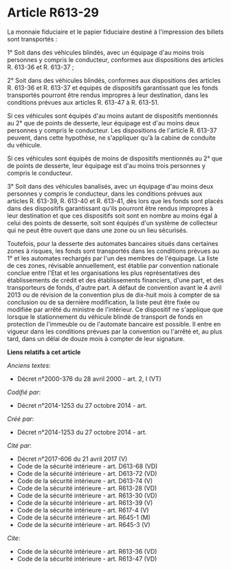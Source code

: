# Article R613-29

La monnaie fiduciaire et le papier fiduciaire destiné à l'impression des billets sont transportés : 

1° Soit dans des véhicules blindés, avec un équipage d'au moins trois personnes y compris le conducteur, conformes aux
dispositions des articles R. 613-36 et R. 613-37 ; 

2° Soit dans des véhicules blindés, conformes aux dispositions des articles R. 613-36 et R. 613-37 et équipés de dispositifs
garantissant que les fonds transportés pourront être rendus impropres à leur destination, dans les conditions prévues aux
articles R. 613-47 à R. 613-51. 

Si ces véhicules sont équipés d'au moins autant de dispositifs mentionnés au 2° que de points de desserte, leur équipage est
d'au moins deux personnes y compris le conducteur. Les dispositions de l'article R. 613-37 peuvent, dans cette hypothèse, ne
s'appliquer qu'à la cabine de conduite du véhicule. 

Si ces véhicules sont équipés de moins de dispositifs mentionnés au 2° que de points de desserte, leur équipage est d'au
moins trois personnes y compris le conducteur. 

3° Soit dans des véhicules banalisés, avec un équipage d'au moins deux personnes y compris le conducteur, dans les conditions
prévues aux articles R. 613-39, R. 613-40 et R. 613-41, dès lors que les fonds sont placés dans des dispositifs garantissant
qu'ils pourront être rendus impropres à leur destination et que ces dispositifs soit sont en nombre au moins égal à celui des
points de desserte, soit sont équipés d'un système de collecteur qui ne peut être ouvert que dans une zone ou un lieu
sécurisés. 

Toutefois, pour la desserte des automates bancaires situés dans certaines zones à risques, les fonds sont transportés dans
les conditions prévues au 1° et les automates rechargés par l'un des membres de l'équipage. La liste de ces zones, révisable
annuellement, est établie par convention nationale conclue entre l'Etat et les organisations les plus représentatives des
établissements de crédit et des établissements financiers, d'une part, et des transporteurs de fonds, d'autre part. A défaut
de convention avant le 4 avril 2013 ou de révision de la convention plus de dix-huit mois à compter de sa conclusion ou de sa
dernière modification, la liste peut être fixée ou modifiée par arrêté du ministre de l'intérieur. Ce dispositif ne
s'applique que lorsque le stationnement du véhicule blindé de transport de fonds en protection de l'immeuble ou de l'automate
bancaire est possible. Il entre en vigueur dans les conditions prévues par la convention ou l'arrêté et, au plus tard, dans
un délai de douze mois à compter de leur signature.

**Liens relatifs à cet article**

_Anciens textes_:

  - Décret n°2000-376 du 28 avril 2000 - art. 2, I (VT)

_Codifié par_:

  - Décret n°2014-1253 du 27 octobre 2014 - art.

_Créé par_:

  - Décret n°2014-1253 du 27 octobre 2014 - art.

_Cité par_:

  - Décret n°2017-606 du 21 avril 2017 (V)
  - Code de la sécurité intérieure - art. D613-68 (VD)
  - Code de la sécurité intérieure - art. D613-72 (VD)
  - Code de la sécurité intérieure - art. D613-74 (V)
  - Code de la sécurité intérieure - art. R613-28 (VD)
  - Code de la sécurité intérieure - art. R613-30 (VD)
  - Code de la sécurité intérieure - art. R613-39 (V)
  - Code de la sécurité intérieure - art. R617-4 (V)
  - Code de la sécurité intérieure - art. R645-1 (M)
  - Code de la sécurité intérieure - art. R645-3 (V)

_Cite_:

  - Code de la sécurité intérieure - art. R613-36 (VD)
  - Code de la sécurité intérieure - art. R613-47 (VD)

